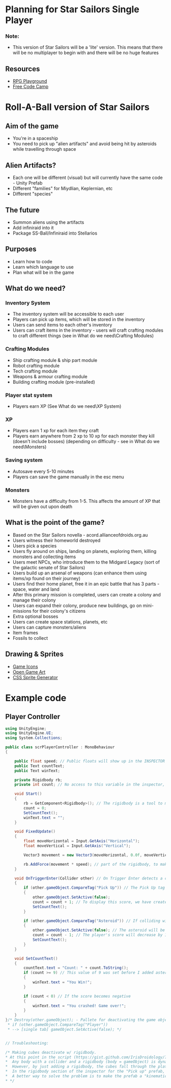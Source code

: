 # Planning for Star Sailors Single Player

### Note:
* This version of Star Sailors will be a 'lite' version. This means that there will be no multiplayer to begin with and there will be no huge features

## Resources
* [RPG Playground](http://rpgplayground.com/play/)
* [Free Code Camp](https://medium.freecodecamp.org/learning-javascript-by-making-a-game-4aca51ad9030)

# Roll-A-Ball version of Star Sailors
## Aim of the game
* You're in a spaceship
* You need to pick up "alien artifacts" and avoid being hit by asteroids while travelling through space

## Alien Artifacts?
* Each one will be different (visual) but will currently have the same code - Unity Prefab
* Different "families" for Miydlian, Keplernian, etc
* Different "species"

## The future
* Summon aliens using the artifacts
* Add infiniraid into it
* Package SS-Ball/Infiniraid into Stellarios

## Purposes
* Learn how to code
* Learn which language to use
* Plan what will be in the game

## What do we need?
### Inventory System
* The inventory system will be accessible to each user
* Players can pick up items, which will be stored in the inventory
* Users can send items to each other's inventory
* Users can craft items in the inventory - users will craft crafting modules to craft different things (see in What do we need\Crafting Modules)

### Crafting Modules
* Ship crafting module & ship part module
* Robot crafting module
* Tech crafting module
* Weapons & armour crafting module
* Building crafting module (pre-installed)

### Player stat system
* Players earn XP (See What do we need\XP System)

### XP
* Players earn 1 xp for each item they craft
* Players earn anywhere from 2 xp to 10 xp for each monster they kill (doesn't include bosses) (depending on difficulty - see in What do we need\Monsters)

### Saving system
* Autosave every 5-10 minutes
* Players can save the game manually in the esc menu

### Monsters
* Monsters have a difficulty from 1-5. This affects the amount of XP that will be given out upon death

## What is the point of the game?
* Based on the Star Sailors novella - acord.allianceofdroids.org.au
* Users witness their homeworld destroyed
* Users pick a species
* Users fly around on ships, landing on planets, exploring them, killing monsters and collecting items
* Users meet NPCs, who introduce them to the Midgard Legacy (sort of the galactic senate of Star Sailors)
* Users build up an arsenal of weapons (can enhance them using items/xp found on their journey)
* Users find their home planet, free it in an epic battle that has 3 parts - space, water and land
* After this primary mission is completed, users can create a colony and manage their colony
* Users can expand their colony, produce new buildings, go on mini-missions for their colony's citizens
* Extra optional bosses
* Users can create space stations, planets, etc
* Users can capture monsters/aliens
* Item frames
* Fossils to collect

## Drawing & Sprites
* [Game Icons](https://game-icons.net/)
* [Open Game Art](https://opengameart.org/)
* [CSS Sprite Generator](https://spritegen.website-performance.org/)

# Example code
## Player Controller
```c#
using UnityEngine;
using UnityEngine.UI;
using System.Collections;

public class scrPlayerController : MonoBehaviour
{

    public float speed; // Public floats will show up in the INSPECTOR as an editable property. Changes can be made to this variable in the Unity editor. We now have control over this variable inside the Unity editor, without having to recompile.
    public Text countText;
    public Text winText;

    private Rigidbody rb;
    private int count; // No access to this variable in the inspector, as it is private

    void Start()
    {
        rb = GetComponent<Rigidbody>(); // The rigidbody is a tool to make objects move in a realistic way using physics
        count = 0;
        SetCountText();
        winText.text = "";
    }

    void FixedUpdate()
    {
        float moveHorizontal = Input.GetAxis("Horizontal");
        float moveVertical = Input.GetAxis("Vertical");

        Vector3 movement = new Vector3(moveHorizontal, 0.0f, moveVertical);

        rb.AddForce(movement * speed); // part of the rigidbody, to make the object (in this case the ball) move faster or slower. To solve the issue of compiling over and over again whenever I change the speed, I'll create a new public variable on line 7
    }

    void OnTriggerEnter(Collider other) // On Trigger Enter detects a collision between game objects without creating a physical collision. It detects when the "player game object" first touches a "trigger collider". We are given a "reference" to the collider we have touched - "OTHER". This reference gives us a way to get hold of the colliders that we touch.
    {
        if (other.gameObject.CompareTag("Pick Up")) // The Pick Up tag needs to be declared in Unity    // Destroy(other.gameObject); With this code, when the player game object touches the "other collider", it will destroy the game object that the trigger is attached to, through the reference "other.gameObject". 
        {
            other.gameObject.SetActive(false);
            count = count + 1; // To display this score, we have created a "UI object - text" in the Unity editor. This also created a canvas and an event system in the hierachy.
            SetCountText();
        }

        if (other.gameObject.CompareTag("Asteroid")) // If colliding with a game object that has the tag "Asteroid"....
        {
            other.gameObject.SetActive(false); // The asteroid will be set to false (i.e. not visible)
            count = count - 1; // The player's score will decrease by 1
            SetCountText(); 
        }
    }

    void SetCountText()
    {
        countText.text = "Count: " + count.ToString();
        if (count >= 9) // This value of 9 was set before I added asteroids. Therefore I will add more "pick ups". You have to get a certain amount (currently 9) for the game to finish!
        {
            winText.text = "You Win!";
        }

        if (count < 0) // If the score becomes negative
        {
            winText.text = "You crashed! Game over!";
        }
    }
}/* Destroy(other.gameObject); - Pallete for deactivating the game object, draft code pallete
 * if (other.gameObject.CompareTag("Player"))
 * --> [single tab] gameObject.SetActive(false); */


// Troubleshooting:

/* Making cubes deactivate w/ rigidbody. 
* At this point in the script (https://gist.github.com/IrisDroidology/76a7819716a67531cc6bd6c003cfcd49/revisions#diff-8e1c866683af6bbf910bb66fedd7816b), the pick up object is not removed.
*  Any body with a collider and a rigidbody (body = gameObject) is dynamic. If there is no rigidbody, but a collider attached, the Unity editor expects the gameObject to be STATIC.
*  However, by just adding a rigidbody, the cubes fall through the platform, as they are affected by gravity. Because they are triggers, they DON'T collide with the floor.
*  In the rigidbody section of the inspector for the "Pick up" prefab, I can disable gravity, however the cubes are still affected by other physics forces.
*  A better way to solve the problem is to make the prefab a "kinematic rigidbody." It will not react to physics forces, but it can be animated and move by its TRANSFORM. 
* */
```
